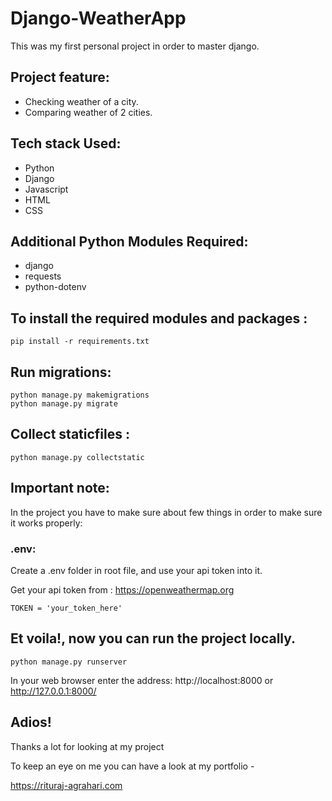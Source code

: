 # Django-WeatherApp
This was my first personal project in order to master django.

## Project feature:
* Checking weather of a city.
* Comparing weather of 2 cities.

## Tech stack Used:
* Python
* Django
* Javascript
* HTML
* CSS

## Additional Python Modules Required:
* django
* requests
* python-dotenv

## To install the required modules and packages :
```commandline
pip install -r requirements.txt
```

## Run migrations:
```commandline
python manage.py makemigrations
python manage.py migrate
```

## Collect staticfiles :
```commandline
python manage.py collectstatic
```

## Important note:
In the project you have to make sure about few things in order to make sure it works properly:

### .env:
Create a .env folder in root file, and use your api token into it.

Get your api token from : https://openweathermap.org
```
TOKEN = 'your_token_here'
```

## Et voila!, now you can run the project locally.  

```commandline
python manage.py runserver
```

In your web browser enter the address: http://localhost:8000 or http://127.0.0.1:8000/

## Adios!
Thanks a lot for looking at my project

To keep an eye on me you can have a look at my portfolio - 


https://rituraj-agrahari.com